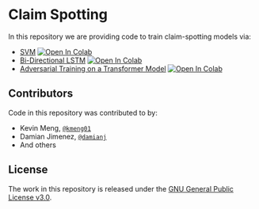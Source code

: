 # Claim Spotting
In this repository we are providing code to train claim-spotting models via:

  - [SVM](https://github.com/idirlab/claimspotter/tree/master/svm) <a href="https://colab.research.google.com/github/idirlab/claimspotter/blob/master/svm/svm-notebook.ipynb" target="_parent\"><img src="https://colab.research.google.com/assets/colab-badge.svg" alt="Open In Colab"/></a>
  - [Bi-Directional LSTM](https://github.com/idirlab/claimspotter/tree/master/bidirectional-lstm) <a href="https://colab.research.google.com/github/idirlab/claimspotter/blob/master/bidirectional-lstm/bilstm-notebook.ipynb" target="_parent\"><img src="https://colab.research.google.com/assets/colab-badge.svg" alt="Open In Colab"/></a>
  - [Adversarial Training on a Transformer Model](https://github.com/idirlab/claimspotter/tree/master/bert-adversarial) <a href="https://colab.research.google.com/github/idirlab/claimspotter/blob/master/adv_transformer/adv_transformer-notebook.ipynb" target="_parent\"><img src="https://colab.research.google.com/assets/colab-badge.svg" alt="Open In Colab"/></a>

## Contributors

Code in this repository was contributed to by:
* Kevin Meng, [`@kmeng01`](https://github.com/kmeng01)
* Damian Jimenez, [`@damianj`](https://github.com/damianj)
* And others

## License
The work in this repository is released under the [GNU General Public License v3.0](https://www.gnu.org/licenses/gpl-3.0.en.html).
